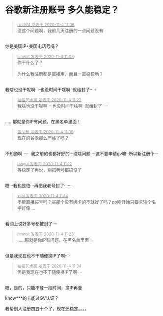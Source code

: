 # 谷歌新注册账号 多久能稳定？


<div class="quote"><blockquote><font size="2"><a href="https://www.hostloc.com/forum.php?mod=redirect&amp;goto=findpost&amp;pid=9400338&amp;ptid=762215" target="_blank"><font color="#999999">ros974 发表于 2020-11-4 11:08</font></a></font><br />
没这个问题啊，我前几天注册的一点问题没有</blockquote></div><br />
你是美国IP+美国电话号吗？

<div class="quote"><blockquote><font size="2"><a href="https://www.hostloc.com/forum.php?mod=redirect&amp;goto=findpost&amp;pid=9400339&amp;ptid=762215" target="_blank"><font color="#999999">llmwxt 发表于 2020-11-4 11:08</font></a></font><br />
你干什么了？<br />
<br />
为什么我注册都是直接用，而且一直稳稳地？</blockquote></div><br />
我啥也没干呢啊····也没时间干啥啊··就给封了·····<img src="static/image/smiley/yct/002.gif" smilieid="30" border="0" alt="" />

<div class="quote"><blockquote><font size="2"><a href="https://www.hostloc.com/forum.php?mod=redirect&amp;goto=findpost&amp;pid=9400483&amp;ptid=762215" target="_blank"><font color="#999999">抽插艺术家 发表于 2020-11-4 11:22</font></a></font><br />
我啥也没干呢啊····也没时间干啥啊··就给封了·····</blockquote></div><br />
......那就是你IP有问题，在黑名单里面！

<div class="quote"><blockquote><font size="2"><a href="https://www.hostloc.com/forum.php?mod=redirect&amp;goto=findpost&amp;pid=9400351&amp;ptid=762215" target="_blank"><font color="#999999">雪丫鬟 发表于 2020-11-4 11:09</font></a></font><br />
现在的谷歌那么严格了吗？</blockquote></div><br />
不知道啊 ····&nbsp;&nbsp;我之前的也都好好的···没啥问题····这不要申请gv嘛··所以新注册个···

<div class="quote"><blockquote><font size="2"><a href="https://www.hostloc.com/forum.php?mod=redirect&amp;goto=findpost&amp;pid=9400389&amp;ptid=762215" target="_blank"><font color="#999999">laogui 发表于 2020-11-4 11:12</font></a></font><br />
等稳定了再说，别把老号都搞没了</blockquote></div><br />
嗯···我也是怕···再把我老号封了······

<div class="quote"><blockquote><font size="2"><a href="https://www.hostloc.com/forum.php?mod=redirect&amp;goto=findpost&amp;pid=9400405&amp;ptid=762215" target="_blank"><font color="#999999">xilal 发表于 2020-11-4 11:14</font></a></font><br />
不能直接买号吗？买那个没有绑卡的不就好了吗？pp刚开始只要求输个名字好像 ...</blockquote></div><br />
看网上说好多号都被封了····

<div class="quote"><blockquote><font size="2"><a href="https://www.hostloc.com/forum.php?mod=redirect&amp;goto=findpost&amp;pid=9400496&amp;ptid=762215" target="_blank"><font color="#999999">llmwxt 发表于 2020-11-4 11:23</font></a></font><br />
......那就是你IP有问题，在黑名单里面！</blockquote></div><br />
但是我现在也不干随便换IP了啊····<img src="static/image/smiley/yct/003.gif" smilieid="50" border="0" alt="" />

<div class="quote"><blockquote><font size="2"><a href="https://www.hostloc.com/forum.php?mod=redirect&amp;goto=findpost&amp;pid=9400604&amp;ptid=762215" target="_blank"><font color="#999999">抽插艺术家 发表于 2020-11-4 11:34</font></a></font><br />
但是我现在也不干随便换IP了啊····</blockquote></div><br />
嗯，是的，只能不登一段时间，换IP再登

know***的卡能过GV认证？

<img src="static/image/smiley/yct/022.gif" smilieid="42" border="0" alt="" /><br />
我帮别人注册四五十个了，现在还稳定。。。。

